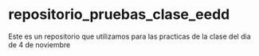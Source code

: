 # repositorio_pruebas_clase_eedd
Este es un repositorio que utilizamos para las practicas de la clase del dia de 4 de noviembre
